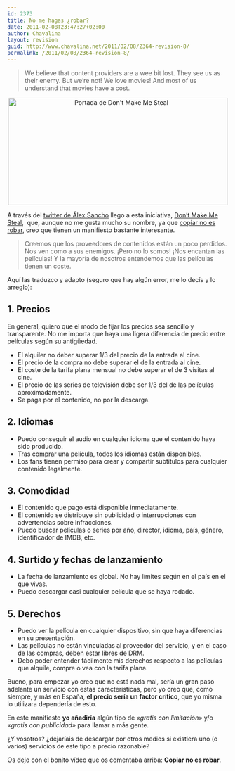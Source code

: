 ```yaml
---
id: 2373
title: No me hagas ¿robar?
date: 2011-02-08T23:47:27+02:00
author: Chavalina
layout: revision
guid: http://www.chavalina.net/2011/02/08/2364-revision-8/
permalink: /2011/02/08/2364-revision-8/
---
```

> We believe that content providers are a wee bit lost. They see us as their enemy. But we’re not! We love movies! And most of us understand that movies have a cost.

<p style="text-align: center;">
  <img class="size-large wp-image-2366  aligncenter" title="dontmakemesteal" src="http://www.chavalina.net/imagenes/2011/02/dontmakemesteal-500x244.png" alt="Portada de Don't Make Me Steal" width="500" height="244" srcset="http://www.chavalina.net/imagenes/2011/02/dontmakemesteal-500x244.png 500w, http://www.chavalina.net/imagenes/2011/02/dontmakemesteal-300x146.png 300w, http://www.chavalina.net/imagenes/2011/02/dontmakemesteal.png 1263w" sizes="(max-width: 500px) 100vw, 500px" />
</p>

A través del <a href="http://twitter.com/#!/alexsancho/status/33567871380488192" target="_blank">twitter de Álex Sancho</a> llego a esta iniciativa, <a href="﻿http://www.dontmakemesteal.com/" target="_blank">Don’t Make Me Steal</a>,  que, aunque no me gusta mucho su nombre, ya que <a href="http://www.youtube.com/watch?v=ef-OExpQEcU" target="_blank">copiar no es robar</a>, creo que tienen un manifiesto bastante interesante.

> Creemos que los proveedores de contenidos están un poco perdidos. Nos ven como a sus enemigos. ¡Pero no lo somos! ¡Nos encantan las películas! Y la mayoría de nosotros entendemos que las películas tienen un coste.

Aquí las traduzco y adapto (seguro que hay algún error, me lo decís y lo arreglo):

## 1. Precios

En general, quiero que el modo de fijar los precios sea sencillo y transparente. No me importa que haya una ligera diferencia de precio entre películas según su antigüedad.

  * El alquiler no deber superar 1/3 del precio de la entrada al cine.
  * El precio de la compra no debe superar el de la entrada al cine.
  * El coste de la tarifa plana mensual no debe superar el de 3 visitas al cine.
  * El precio de las series de televisión debe ser 1/3 del de las películas aproximadamente.
  * Se paga por el contenido, no por la descarga.

## 2. Idiomas

  * Puedo conseguir el audio en cualquier idioma que el contenido haya sido producido.
  * Tras comprar una película, todos los idiomas están disponibles.
  * Los fans tienen permiso para crear y compartir subtítulos para cualquier contenido legalmente.

## 3. Comodidad

  * El contenido que pago está disponible inmediatamente.
  * El contenido se distribuye sin publicidad o interrupciones con advertencias sobre infracciones.
  * Puedo buscar películas o series por año, director, idioma, país, género, identificador de IMDB, etc.

## 4. Surtido y fechas de lanzamiento

  * La fecha de lanzamiento es global. No hay límites según en el país en el que vivas.
  * Puedo descargar casi cualquier película que se haya rodado.

## 5. Derechos

  * Puedo ver la película en cualquier dispositivo, sin que haya diferencias en su presentación.
  * Las películas no están vinculadas al proveedor del servicio, y en el caso de las compras, deben estar libres de DRM.
  * Debo poder entender fácilmente mis derechos respecto a las películas que alquile, compre o vea con la tarifa plana.

Bueno, para empezar yo creo que no está nada mal, sería un gran paso adelante un servicio con estas características, pero yo creo que, como siempre, y más en España, **el precio sería un factor crítico**, que yo misma lo utilizara dependería de esto.

En este manifiesto **yo añadiría** algún tipo de _«gratis con limitación»_ y/o _«gratis con publicidad»_ para llamar a más gente.

¿Y vosotros? ¿dejaríais de descargar por otros medios si existiera uno (o varios) servicios de este tipo a precio razonable?

Os dejo con el bonito vídeo que os comentaba arriba: **Copiar no es robar**.